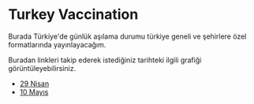 # Turkey Vaccination

Burada Türkiye'de günlük aşılama durumu türkiye geneli ve şehirlere özel formatlarında yayınlayacağım.

Buradan linkleri takip ederek istediğiniz tarihteki ilgili grafiği görüntüleyebilirsiniz.

- [29 Nisan](https://github.com/battalucar/turkey_vaccination_status/tree/main/29_april)
- [10 Mayıs](https://github.com/battalucar/turkey_vaccination_status/tree/main/10_may)
